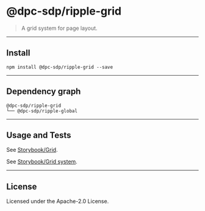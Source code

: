 # @dpc-sdp/ripple-grid

> A grid system for page layout.

--------------------------------------------------------------------------------

## Install

```shell
npm install @dpc-sdp/ripple-grid --save
```

--------------------------------------------------------------------------------

## Dependency graph

```shell
@dpc-sdp/ripple-grid
└── @dpc-sdp/ripple-global
```

--------------------------------------------------------------------------------

## Usage and Tests

See [Storybook/Grid](https://ripple.sdp.vic.gov.au/?selectedKind=Atoms/Layout&selectedStory=Grid).

See [Storybook/Grid system](https://ripple.sdp.vic.gov.au/?selectedKind=Atoms/Layout&selectedStory=Grid%20system).

--------------------------------------------------------------------------------

## License

Licensed under the Apache-2.0 License.
